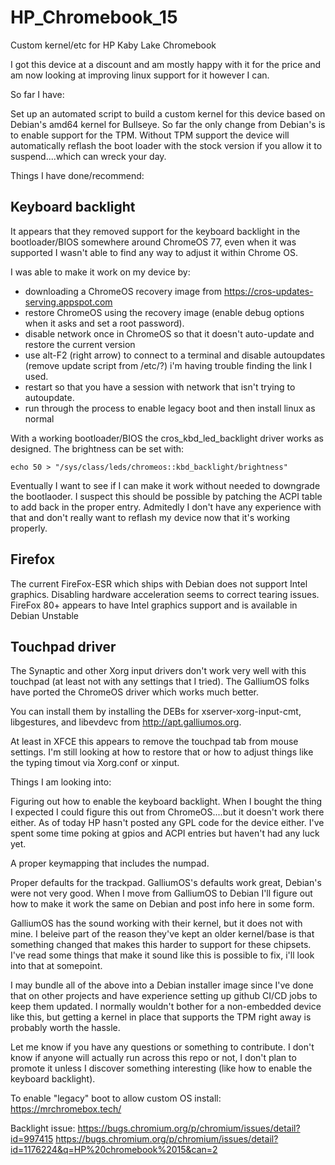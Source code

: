 # HP_Chromebook_15
Custom kernel/etc for HP Kaby Lake Chromebook

I got this device at a discount and am mostly happy with it for the price and am now looking at improving linux support for it however I can. 

So far I have:

Set up an automated script to build a custom kernel for this device based on Debian's amd64 kernel for Bullseye. So far the only change from Debian's is to enable support for the TPM. Without TPM support the device will automatically reflash the boot loader with the stock version if you allow it to suspend....which can wreck your day. 

Things I have done/recommend:

## Keyboard backlight
It appears that they removed support for the keyboard backlight in the bootloader/BIOS somewhere around ChromeOS 77, even when it was supported I wasn't able to find any way to adjust it within Chrome OS.

I was able to make it work on my device by: 
- downloading a ChromeOS recovery image from https://cros-updates-serving.appspot.com
- restore ChromeOS using the recovery image (enable debug options when it asks and set a root password).
- disable network once in ChromeOS so that it doesn't auto-update and restore the current version
- use alt-F2 (right arrow) to connect to a terminal and disable autoupdates (remove update script from /etc/?) i'm having trouble finding the link I used.
- restart so that you have a session with network that isn't trying to autoupdate.
- run through the process to enable legacy boot and then install linux as normal

With a working bootloader/BIOS the cros_kbd_led_backlight driver works as designed. The brightness can be set with:

`echo 50 > "/sys/class/leds/chromeos::kbd_backlight/brightness"`

Eventually I want to see if I can make it work without needed to downgrade the bootlaoder. I suspect this should be possible by patching the ACPI table to add back in the proper entry. Admitedly I don't have any experience with that and don't really want to reflash my device now that it's working properly.

## Firefox
The current FireFox-ESR which ships with Debian does not support Intel graphics. Disabling hardware acceleration seems to correct tearing issues. FireFox 80+ appears to have Intel graphics support and is available in Debian Unstable

## Touchpad driver
The Synaptic and other Xorg input drivers don't work very well with this touchpad (at least not with any settings that I tried). The GalliumOS folks have ported the ChromeOS driver which works much better. 

You can install them by installing the DEBs for xserver-xorg-input-cmt, libgestures, and libevdevc from http://apt.galliumos.org. 

At least in XFCE this appears to remove the touchpad tab from mouse settings. I'm still looking at how to restore that or how to adjust things like the typing timout via Xorg.conf or xinput. 



Things I am looking into:

Figuring out how to enable the keyboard backlight. When I bought the thing I expected I could figure this out from ChromeOS....but it doesn't work there either. As of today HP hasn't posted any GPL code for the device either. I've spent some time poking at gpios and ACPI entries but haven't had any luck yet.

A proper keymapping that includes the numpad.

Proper defaults for the trackpad. GalliumOS's defaults work great, Debian's were not very good. When I move from GalliumOS to Debian I'll figure out how to make it work the same on Debian and post info here in some form.

GalliumOS has the sound working with their kernel, but it does not with mine. I beleive part of the reason they've kept an older kernel/base is that something changed that makes this harder to support for these chipsets. I've read some things that make it sound like this is possible to fix, i'll look into that at somepoint.

I may bundle all of the above into a Debian installer image since I've done that on other projects and have experience setting up github CI/CD jobs to keep them updated. I normally wouldn't bother for a non-embedded device like this, but getting a kernel in place that supports the TPM right away is probably worth the hassle. 

Let me know if you have any questions or something to contribute. I don't know if anyone will actually run across this repo or not, I don't plan to promote it unless I discover something interesting (like how to enable the keyboard backlight).



To enable "legacy" boot to allow custom OS install:
https://mrchromebox.tech/

Backlight issue:
https://bugs.chromium.org/p/chromium/issues/detail?id=997415
https://bugs.chromium.org/p/chromium/issues/detail?id=1176224&q=HP%20chromebook%2015&can=2
